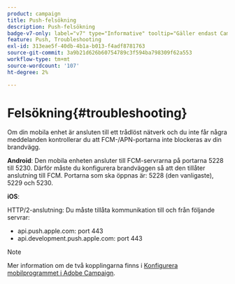 ```yaml
---
product: campaign
title: Push-felsökning
description: Push-felsökning
badge-v7-only: label="v7" type="Informative" tooltip="Gäller endast Campaign Classic v7"
feature: Push, Troubleshooting
exl-id: 313eae5f-40db-4b1a-b013-f4adf8781763
source-git-commit: 3a9b21d626b60754789c3f594ba798309f62a553
workflow-type: tm+mt
source-wordcount: '107'
ht-degree: 2%

---
```


# Felsökning{#troubleshooting}



Om din mobila enhet är ansluten till ett trådlöst nätverk och du inte får några meddelanden kontrollerar du att FCM-/APN-portarna inte blockeras av din brandvägg.

**Android**: Den mobila enheten ansluter till FCM-servrarna på portarna 5228 till 5230. Därför måste du konfigurera brandväggen så att den tillåter anslutning till FCM. Portarna som ska öppnas är: 5228 (den vanligaste), 5229 och 5230.

**iOS**:

HTTP/2-anslutning: Du måste tillåta kommunikation till och från följande servrar:

* api.push.apple.com: port 443
* api.development.push.apple.com: port 443

>[!NOTE]
>
>Mer information om de två kopplingarna finns i [Konfigurera mobilprogrammet i Adobe Campaign](configuring-the-mobile-application.md).
